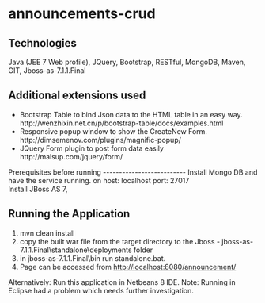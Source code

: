 # announcements-crud
Technologies
--------------------------
Java (JEE 7 Web profile), JQuery, Bootstrap, RESTful, MongoDB, Maven, GIT, Jboss-as-7.1.1.Final <br/>

Additional extensions used
--------------------------
<ul>
<li>Bootstrap Table to bind Json data to the HTML table in an easy way. http://wenzhixin.net.cn/p/bootstrap-table/docs/examples.html </li>

<li>
Responsive popup window to show the CreateNew Form.  http://dimsemenov.com/plugins/magnific-popup/
</li>

<li>
JQuery Form plugin to post form data easily  http://malsup.com/jquery/form/
</li>
</ul>
Prerequisites before running
--------------------------
Install Mongo DB and have the service running. on host: localhost port: 27017 <br/>
Install JBoss AS 7,

Running the Application
--------------------------

1. mvn clean install <br/>
2. copy the built war file from the target directory to the Jboss - jboss-as-7.1.1.Final\standalone\deployments folder <br/>
3. in jboss-as-7.1.1.Final\bin run standalone.bat.<br/>
4. Page can be accessed from <a href='http://localhost:8080/announcement/'>http://localhost:8080/announcement/</a>

Alternatively: Run this application in Netbeans 8 IDE. Note: Running in Eclipse had a problem which needs further investigation.


